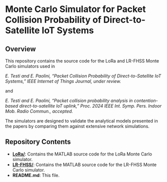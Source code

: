 # Monte Carlo Simulator for Packet Collision Probability of Direct-to-Satellite IoT Systems

## Overview

This repository contains the source code for the LoRa and LR-FHSS Monte Carlo simulators used in 

*E. Testi and E. Paolini, “Packet Collision Probability of Direct-to-Satellite IoT Systems,” IEEE Internet of Things Journal, under review.*

and

*E. Testi and E. Paolini, “Packet collision probability analysis in contention-based direct-to-satellite IoT uplink,” Proc. 2024 IEEE Int. Symp. Pers. Indoor Mob. Radio Commun., accepted.*

The simulators are designed to validate the analytical models presented in the papers by comparing them against extensive network simulations.


## Repository Contents

- [**LoRa/**](LoRa/README.md): Contains the MATLAB source code for the LoRa Monte Carlo simulator.
- [**LR-FHSS/**](LR-FHSS/README.md): Contains the MATLAB source code for the LR-FHSS Monte Carlo simulator.
- **README.md**: This file.
